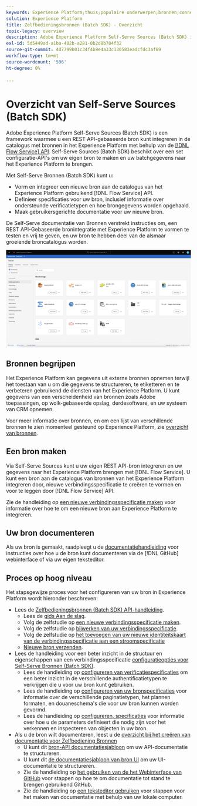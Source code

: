```yaml
---
keywords: Experience Platform;thuis;populaire onderwerpen;bronnen;connectors;bronconnectors;bronnen sdk;sdk;SDK
solution: Experience Platform
title: Zelfbedieningsbronnen (Batch SDK) - Overzicht
topic-legacy: overview
description: Adobe Experience Platform Self-Serve Sources (Batch SDK) is een set configuratie-API's waarmee u een REST API-bron kunt integreren met behulp van de Flow Service API om uw gegevens naar het Experience Platform te brengen.
exl-id: 5d5449ad-a1ba-402b-a281-0b2d8b704f32
source-git-commit: 4d7799b01c34f4b9e4a33c130583eadcfdc3af69
workflow-type: tm+mt
source-wordcount: '596'
ht-degree: 0%

---
```


# Overzicht van Self-Serve Sources (Batch SDK)

Adobe Experience Platform Self-Serve Sources (Batch SDK) is een framework waarmee u een REST API-gebaseerde bron kunt integreren in de catalogus met bronnen in het Experience Platform met behulp van de [[!DNL Flow Service] API](https://www.adobe.io/experience-platform-apis/references/flow-service/). Self-Serve Sources (Batch SDK) beschikt over een set configuratie-API&#39;s om uw eigen bron te maken en uw batchgegevens naar het Experience Platform te brengen.

Met Self-Serve Bronnen (Batch SDK) kunt u:

* Vorm en integreer een nieuwe bron aan de catalogus van het Experience Platform gebruikend [!DNL Flow Service] API.
* Definieer specificaties voor uw bron, inclusief informatie over ondersteunde verificatietypen en hoe brongegevens worden opgehaald.
* Maak gebruikersgerichte documentatie voor uw nieuwe bron.

De Self-Serve documentatie van Bronnen verstrekt instructies om, een REST API-Gebaseerde bronintegratie met Experience Platform te vormen te testen en vrij te geven, en uw bron te hebben deel van de alsmaar groeiende broncatalogus worden.

![catalogus](./assets/catalog.png)

## Bronnen begrijpen

Het Experience Platform kan gegevens uit externe bronnen opnemen terwijl het toestaan van u om die gegevens te structureren, te etiketteren en te verbeteren gebruikend de diensten van het Experience Platform. U kunt gegevens van een verscheidenheid van bronnen zoals Adobe toepassingen, op wolk-gebaseerde opslag, derdesoftware, en uw systeem van CRM opnemen.

Voor meer informatie over bronnen, en om een lijst van verschillende bronnen te zien momenteel gesteund op Experience Platform, zie [overzicht van bronnen](../home.md).

## Een bron maken

Via Self-Serve Sources kunt u uw eigen REST API-bron integreren en uw gegevens naar het Experience Platform brengen met [!DNL Flow Service]. U kunt een bron aan de catalogus van bronnen van het Experience Platform integreren door, nieuwe verbindingsspecificatie te creëren te vormen en voor te leggen door [!DNL Flow Service] API.

Zie de handleiding op [een nieuwe verbindingsspecificatie maken](./api/api-overview.md) voor informatie over hoe te om een nieuwe bron aan Experience Platform te integreren.

## Uw bron documenteren

Als uw bron is gemaakt, raadpleegt u de [documentatiehandleiding](./documentation/doc-overview.md) voor instructies over hoe u de bron kunt documenteren via de [!DNL GitHub] webinterface of via uw eigen teksteditor.

## Proces op hoog niveau

Het stapsgewijze proces voor het configureren van uw bron in Experience Platform wordt hieronder beschreven:

* Lees de [Zelfbedieningsbronnen (Batch SDK) API-handleiding](./api/api-overview.md).
   * Lees de [gids Aan de slag](./api/getting-started.md).
   * Volg de zelfstudie op [een nieuwe verbindingsspecificatie maken](./api/create.md).
   * Volg de zelfstudie op [bijwerken van uw verbindingsspecificatie](./api/update-connection-specs.md).
   * Volg de zelfstudie op [het toevoegen van uw nieuwe identiteitskaart van de verbindingsspecificatie aan een stroomspecificatie](./api/update-flow-specs.md)
   * [Nieuwe bron verzenden](./api/submit.md).
* Lees de handleiding voor een beter inzicht in de structuur en eigenschappen van een verbindingsspecificatie [configuratieopties voor Self-Serve Bronnen (Batch SDK)](./config/config.md).
   * Lees de handleiding op [configureren van verificatiespecificaties](./config/authspec.md) om een beter inzicht in de verschillende authentificatietypen te verkrijgen die u voor uw bron kunt gebruiken.
   * Lees de handleiding op [configureren van uw bronspecificaties](./config/sourcespec.md) voor informatie over de verschillende paginatietypen, het plannen formaten, en douaneschema&#39;s die voor uw bron kunnen worden gevormd.
   * Lees de handleiding op [configureren, specificaties](./config/explorespec.md) voor informatie over hoe u de parameters definieert die nodig zijn voor het verkennen en inspecteren van objecten in uw bron.
* Als u de bron wilt documenteren, leest u de [overzicht bij het creëren van documentatie voor Zelfbediening Bronnen](./documentation/doc-overview.md)
   * U kunt dit [bron-API documentatiesjabloon](./documentation/template.md) om uw API-documentatie te structureren.
   * U kunt dit [de documentatiesjabloon van bron UI](./documentation/ui-template.md) om uw UI-documentatie te structureren.
   * Zie de handleiding op [het gebruiken van de het Webinterface van GitHub](./documentation/github.md) voor stappen op hoe te om documentatie tot stand te brengen gebruikend GitHub.
   * Zie de handleiding op [een teksteditor gebruiken](./documentation/text-editor.md) voor stappen voor het maken van documentatie met behulp van uw lokale computer.
